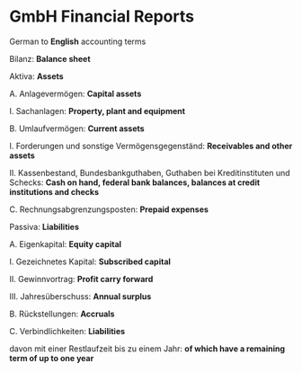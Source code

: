 # GmbH Financial Reports

German to **English** accounting terms

Bilanz: **Balance sheet**

Aktiva: **Assets**

A. Anlagevermögen: **Capital assets**

I. Sachanlagen: **Property, plant and equipment**

B. Umlaufvermögen: **Current assets**

I. Forderungen und sonstige Vermögensgegenständ: **Receivables and other assets**

II. Kassenbestand, Bundesbankguthaben, Guthaben bei Kreditinstituten und Schecks: **Cash on hand, federal bank balances, balances at credit institutions and checks**

C. Rechnungsabgrenzungsposten: **Prepaid expenses**

Passiva: **Liabilities**

A. Eigenkapital: **Equity capital**

I.  Gezeichnetes Kapital: **Subscribed capital**

II. Gewinnvortrag: **Profit carry forward**

III. Jahresüberschuss: **Annual surplus**

B. Rückstellungen: **Accruals**

C. Verbindlichkeiten: **Liabilities**

davon mit einer Restlaufzeit bis zu einem Jahr: **of which have a remaining term of up to one year**
